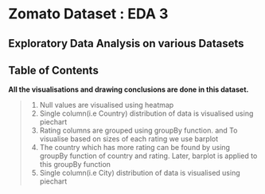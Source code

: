 # Zomato Dataset : EDA 3

## Exploratory Data Analysis on various Datasets

## Table of Contents

**All the visualisations and drawing conclusions are done in this dataset.**
> 1. Null values are visualised using heatmap
> 2. Single column(i.e Country) distribution of data is visualised using piechart 
> 3. Rating columns are grouped using groupBy function. and To visualise based on sizes of each rating we use barplot 
> 4. The country which has more rating can be found by using groupBy function of country and rating. Later, barplot is applied to this groupBy function
> 5. Single column(i.e City) distribution of data is visualised using piechart


